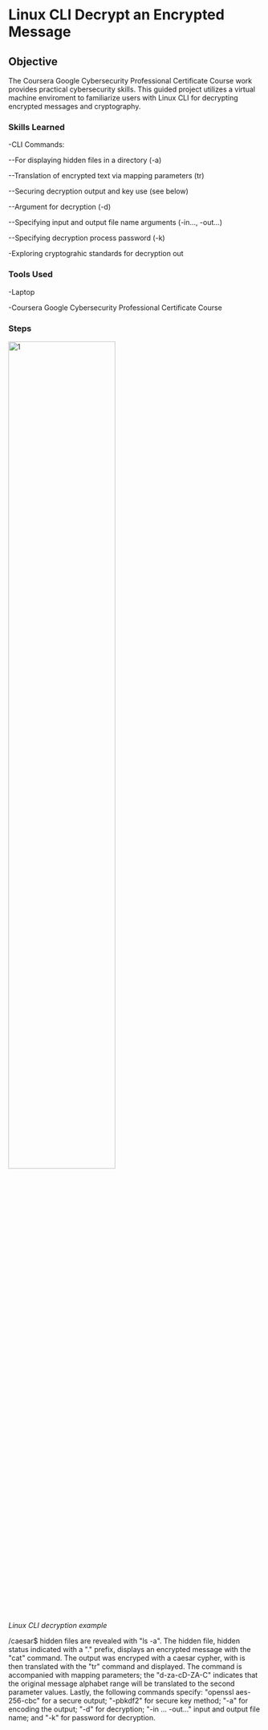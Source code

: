 # Linux CLI Decrypt an Encrypted Message
## Objective
The Coursera Google Cybersecurity Professional Certificate Course work provides practical cybersecurity skills. This guided project utilizes a virtual machine enviroment to familiarize users with Linux CLI for decrypting encrypted messages and cryptography.

### Skills Learned
-CLI Commands:
<p>--For displaying hidden files in a directory (-a)</p>
<p>--Translation of encrypted text via mapping parameters (tr)</p>
<p>--Securing decryption output and key use (see below)</p>
<p>--Argument for decryption (-d)</p>
<p>--Specifying input and output file name arguments (-in..., -out...)</p>
<p>--Specifying decryption process password (-k)</p>
<p>-Exploring cryptograhic standards for decryption out</p>

### Tools Used
-Laptop
<p>-Coursera Google Cybersecurity Professional Certificate Course</p>

### Steps
<img src="https://i.imgur.com/nZx9XLn.jpg" style="width: 65%;" alt="1">
<p><i>Linux CLI decryption example</i></p>
/caesar$ hidden files are revealed with "ls -a". The hidden file, hidden status indicated with a "." prefix, displays an encrypted message with the "cat" command.
The output was encryped with a caesar cypher, with is then translated with the "tr" command and displayed. The command is accompanied with mapping parameters; the "d-za-cD-ZA-C" indicates that the original message alphabet range will be translated to the second parameter values. Lastly, the following commands specify: "openssl aes-256-cbc" for a secure output; "-pbkdf2" for secure key method; "-a" for encoding the output; "-d" for decryption; "-in ... -out..." input and output file name; and "-k" for password for decryption.
